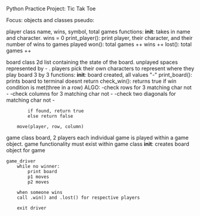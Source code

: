 Python Practice Project:
Tic Tak Toe

Focus: objects and classes
pseudo:

player class
    name, wins, symbol, total games
    functions:
        __init__:
            takes in name and character. wins = 0
        print_player():
            print player, their character, and their number of wins to games played
        won():
            total games ++
            wins ++
        lost():
            total games ++


board class
    2d list containing the state of the board. unplayed spaces represented by - . players pick their own characters to represent where they play
    board 3 by 3 
    functions:
        __init__:
            board created, all values "-"
        print_board():
            prints board to terminal
            doesnt return
        check_win():
            returns true if win condition is met(three in a row)
            ALGO: 
            -check rows for 3 matching char not -
            -check columns for 3 matching char not -
            -check two diagonals for matching char not -

            if found, return true
            else return false

        move(player, row, column)

game class
    board, 2 players
    each individual game is played within a game object. game functionality must exist within game class
    __init__:
        creates board object for game
    
    game_driver
        while no winner:
            print board
            p1 moves
            p2 moves
        
        when someone wins
        call .win() and .lost() for respective players
        
        exit driver
    

        
        